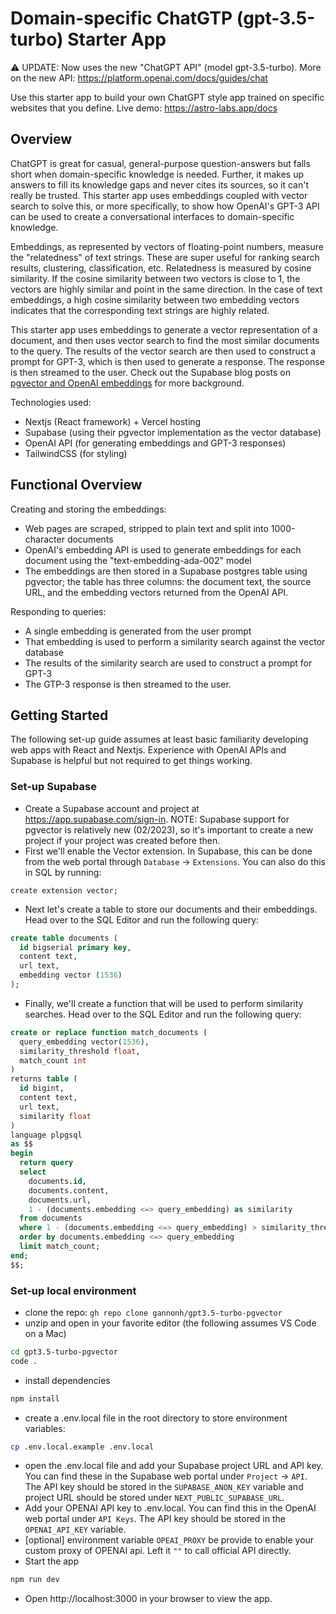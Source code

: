 # Domain-specific ChatGTP (gpt-3.5-turbo) Starter App

⚠️ UPDATE: Now uses the new "ChatGPT API" (model gpt-3.5-turbo). More on the new API: <https://platform.openai.com/docs/guides/chat> 

Use this starter app to build your own ChatGPT style app trained on specific websites that you define. Live demo: <https://astro-labs.app/docs>

## Overview

ChatGPT is great for casual, general-purpose question-answers but falls short when domain-specific knowledge is needed. Further, it makes up answers to fill its knowledge gaps and never cites its sources, so it can't really be trusted. This starter app uses embeddings coupled with vector search to solve this, or more specifically, to show how OpenAI's GPT-3 API can be used to create a conversational interfaces to domain-specific knowledge.

Embeddings, as represented by vectors of floating-point numbers, measure the "relatedness" of text strings. These are super useful for ranking search results, clustering, classification, etc. Relatedness is measured by cosine similarity. If the cosine similarity between two vectors is close to 1, the vectors are highly similar and point in the same direction. In the case of text embeddings, a high cosine similarity between two embedding vectors indicates that the corresponding text strings are highly related.

This starter app uses embeddings to generate a vector representation of a document, and then uses vector search to find the most similar documents to the query. The results of the vector search are then used to construct a prompt for GPT-3, which is then used to generate a response. The response is then streamed to the user. Check out the Supabase blog posts on [pgvector and OpenAI embeddings](https://supabase.com/blog/openai-embeddings-postgres-vector) for more background.

Technologies used:
- Nextjs (React framework) + Vercel hosting
- Supabase (using their pgvector implementation as the vector database)
- OpenAI API (for generating embeddings and GPT-3 responses)
- TailwindCSS (for styling)

## Functional Overview

Creating and storing the embeddings:
- Web pages are scraped, stripped to plain text and split into 1000-character documents
- OpenAI's embedding API is used to generate embeddings for each document using the "text-embedding-ada-002" model
- The embeddings are then stored in a Supabase postgres table using pgvector; the table has three columns: the document text, the source URL, and the embedding vectors returned from the OpenAI API.

Responding to queries:
- A single embedding is generated from the user prompt
- That embedding is used to perform a similarity search against the vector database
- The results of the similarity search are used to construct a prompt for GPT-3
- The GTP-3 response is then streamed to the user.

## Getting Started

The following set-up guide assumes at least basic familiarity developing web apps with React and Nextjs. Experience with OpenAI APIs and Supabase is helpful but not required to get things working.

### Set-up Supabase

- Create a Supabase account and project at https://app.supabase.com/sign-in. NOTE: Supabase support for pgvector is relatively new (02/2023), so it's important to create a new project if your project was created before then.
-  First we'll enable the Vector extension. In Supabase, this can be done from the web portal through ```Database``` → ```Extensions```. You can also do this in SQL by running:
```
create extension vector;
```
- Next let's create a table to store our documents and their embeddings. Head over to the SQL Editor and run the following query:
```sql
create table documents (
  id bigserial primary key,
  content text,
  url text,
  embedding vector (1536)
);
```
- Finally, we'll create a function that will be used to perform similarity searches. Head over to the SQL Editor and run the following query:
```sql
create or replace function match_documents (
  query_embedding vector(1536),
  similarity_threshold float,
  match_count int
)
returns table (
  id bigint,
  content text,
  url text,
  similarity float
)
language plpgsql
as $$
begin
  return query
  select
    documents.id,
    documents.content,
    documents.url,
    1 - (documents.embedding <=> query_embedding) as similarity
  from documents
  where 1 - (documents.embedding <=> query_embedding) > similarity_threshold
  order by documents.embedding <=> query_embedding
  limit match_count;
end;
$$;
```

### Set-up local environment

- clone the repo: ```gh repo clone gannonh/gpt3.5-turbo-pgvector```
- unzip and open in your favorite editor (the following assumes VS Code on a Mac)
```bash
cd gpt3.5-turbo-pgvector
code .
```
- install dependencies
```bash
npm install
```
- create a .env.local file in the root directory to store environment variables:
```bash
cp .env.local.example .env.local
```
- open the .env.local file and add your Supabase project URL and API key. You can find these in the Supabase web portal under ```Project``` → ```API```. The API key should be stored in the ```SUPABASE_ANON_KEY``` variable and project URL should be stored under ```NEXT_PUBLIC_SUPABASE_URL```.
- Add your OPENAI API key to .env.local. You can find this in the OpenAI web portal under ```API Keys```. The API key should be stored in the ```OPENAI_API_KEY``` variable.
- [optional] environment variable ```OPEAI_PROXY``` be provide to enable your custom proxy of OPENAI api. Left it ```""``` to call official API directly.
- Start the app
```bash
npm run dev
```
- Open http://localhost:3000 in your browser to view the app.
